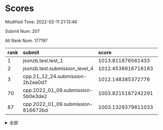 # Scores

Modified Time: 2022-02-11 21:13:46

Submit Num: 207

All Rank Num: 177197

| rank |               submit               |       score        |       sigma        | pk_num |
| :--- | :--------------------------------- | :----------------- | :----------------- | :----- |
| 1    | jsonzb.test.test_1                 | 1013.811876561433  | 0.8359158947466184 | 3421   |
| 2    | jsonzb.test.submission_level_4     | 1012.4538916716183 | 0.780387278284199  | 3428   |
| 3    | cpp.21_12_24.submission-2b2ea0d7   | 1012.148385372776  | 0.7729637547924092 | 3423   |
| 70   | cpp.2022_01_09.submission-5b0e3de2 | 1003.8215187242291 | 0.7170268808494137 | 3424   |
| 87   | cpp.2022_01_09.submission-816672bd | 1003.1329379811033 | 0.7183464461272858 | 3419   |


<details>
<summary>全部</summary>

| rank |                 submit                 |       score        |       sigma        | pk_num |
| :--- | :------------------------------------- | :----------------- | :----------------- | :----- |
| 1    | jsonzb.test.test_1                     | 1013.811876561433  | 0.8359158947466184 | 3421   |
| 2    | jsonzb.test.submission_level_4         | 1012.4538916716183 | 0.780387278284199  | 3428   |
| 3    | cpp.21_12_24.submission-2b2ea0d7       | 1012.148385372776  | 0.7729637547924092 | 3423   |
| 4    | gobigger.level_3.submission_level_3_36 | 1011.6565957617028 | 0.7995378062774693 | 3426   |
| 5    | gobigger.level_3.submission_level_3_15 | 1011.2142848743841 | 0.7651983106985758 | 3427   |
| 6    | gobigger.level_3.submission_level_3_42 | 1011.1747949130832 | 0.7767011344217813 | 3425   |
| 7    | gobigger.level_3.submission_level_3_9  | 1011.1220139123789 | 0.7685544019930294 | 3424   |
| 8    | gobigger.level_3.submission_level_3_40 | 1011.0398065118956 | 0.7540271685919501 | 3425   |
| 9    | gobigger.level_3.submission_level_3_30 | 1011.0360221146922 | 0.7696188417562626 | 3428   |
| 10   | gobigger.level_3.submission_level_3_13 | 1011.0153198776205 | 0.7778874497720208 | 3428   |
| 11   | gobigger.level_3.submission_level_3_38 | 1010.9974207130078 | 0.767108689766228  | 3425   |
| 12   | gobigger.level_3.submission_level_3_27 | 1010.9898264355118 | 0.7594903165437449 | 3421   |
| 13   | gobigger.level_3.submission_level_3_28 | 1010.8176495446961 | 0.7791490749787928 | 3425   |
| 14   | gobigger.level_3.submission_level_3_23 | 1010.7323007789778 | 0.7867765953137961 | 3421   |
| 15   | gobigger.level_3.submission_level_3_16 | 1010.7259859913497 | 0.7791392881855399 | 3427   |
| 16   | gobigger.level_3.submission_level_3_48 | 1010.6870757702833 | 0.7587728719637795 | 3425   |
| 17   | gobigger.level_3.submission_level_3_29 | 1010.6839946349282 | 0.777645944288817  | 3424   |
| 18   | gobigger.level_3.submission_level_3_20 | 1010.6475138927559 | 0.7726814037697262 | 3426   |
| 19   | gobigger.level_3.submission_level_3_3  | 1010.6165434121104 | 0.7410100162638349 | 3420   |
| 20   | gobigger.level_3.submission_level_3_39 | 1010.5515555834057 | 0.74828405967613   | 3422   |
| 21   | gobigger.level_3.submission_level_3_43 | 1010.5053111861622 | 0.7742859400517123 | 3423   |
| 22   | gobigger.level_3.submission_level_3_6  | 1010.4891540913836 | 0.7517091844524456 | 3426   |
| 23   | gobigger.level_3.submission_level_3_4  | 1010.4191246311585 | 0.7599377847961659 | 3421   |
| 24   | gobigger.level_3.submission_level_3_10 | 1010.3048638858463 | 0.7612284792162689 | 3423   |
| 25   | gobigger.level_3.submission_level_3_11 | 1010.2882061318086 | 0.7630255797628213 | 3422   |
| 26   | gobigger.level_3.submission_level_3_46 | 1010.2329034241018 | 0.7469109368596043 | 3419   |
| 27   | gobigger.level_3.submission_level_3_31 | 1010.2309653342453 | 0.7628003256811251 | 3421   |
| 28   | gobigger.level_3.submission_level_3_32 | 1010.1130927251664 | 0.7747834695426535 | 3426   |
| 29   | gobigger.level_3.submission_level_3_8  | 1010.109791444948  | 0.7662544900035515 | 3423   |
| 30   | gobigger.level_3.submission_level_3_21 | 1010.0793425008194 | 0.7624995763072192 | 3419   |
| 31   | gobigger.level_3.submission_level_3_25 | 1010.0391161567322 | 0.7733939886504189 | 3424   |
| 32   | gobigger.level_3.submission_level_3_41 | 1010.0198056584001 | 0.7656010679509695 | 3423   |
| 33   | gobigger.level_3.submission_level_3_26 | 1009.9011164653408 | 0.7571960090558414 | 3418   |
| 34   | gobigger.level_3.submission_level_3_24 | 1009.7437947039782 | 0.73401638386307   | 3422   |
| 35   | gobigger.level_3.submission_level_3_5  | 1009.6923994292122 | 0.7675828914433922 | 3424   |
| 36   | gobigger.level_3.submission_level_3_1  | 1009.6507396426299 | 0.7449086228921761 | 3430   |
| 37   | gobigger.level_3.submission_level_3_35 | 1009.5650443437847 | 0.7589113077379273 | 3423   |
| 38   | gobigger.level_3.submission_level_3_12 | 1009.539841407616  | 0.7737820668011429 | 3421   |
| 39   | gobigger.level_3.submission_level_3_22 | 1009.5038662706604 | 0.7483852336347033 | 3425   |
| 40   | gobigger.level_3.submission_level_3_0  | 1009.4885253868933 | 0.7528753533192244 | 3422   |
| 41   | gobigger.level_3.submission_level_3_44 | 1009.4789018787451 | 0.7680776896732204 | 3422   |
| 42   | gobigger.level_3.submission_level_3_19 | 1009.4781828097093 | 0.7747959880061192 | 3423   |
| 43   | gobigger.level_3.submission_level_3_33 | 1009.4266582452753 | 0.7501806724720003 | 3418   |
| 44   | gobigger.level_3.submission_level_3_14 | 1009.280001973989  | 0.766881415645678  | 3423   |
| 45   | gobigger.level_3.submission_level_3_47 | 1009.2489104501643 | 0.7626527753397428 | 3424   |
| 46   | gobigger.level_3.submission_level_3_2  | 1008.9827367564998 | 0.7389692097459201 | 3420   |
| 47   | gobigger.level_3.submission_level_3_34 | 1008.8820178525111 | 0.7703818417533741 | 3429   |
| 48   | gobigger.level_3.submission_level_3_7  | 1008.7244566354067 | 0.7377752765991564 | 3424   |
| 49   | gobigger.level_3.submission_level_3_45 | 1008.6902572643113 | 0.7563576464686884 | 3427   |
| 50   | gobigger.level_3.submission_level_3_17 | 1008.6268238129376 | 0.7378676020263435 | 3427   |
| 51   | gobigger.level_3.submission_level_3_18 | 1008.566643257926  | 0.7322993571464113 | 3419   |
| 52   | gobigger.level_3.submission_level_3_49 | 1007.9931140478964 | 0.7246634781637418 | 3424   |
| 53   | gobigger.level_3.submission_level_3_37 | 1007.8379773404197 | 0.7361334494883276 | 3416   |
| 54   | gobigger.level_1.submission_level_1_39 | 1004.7891028548008 | 0.7231905962430197 | 3428   |
| 55   | gobigger.level_1.submission_level_1_6  | 1004.6726464011653 | 0.7232554987412739 | 3431   |
| 56   | gobigger.level_1.submission_level_1_4  | 1004.505543862633  | 0.7232324748258229 | 3420   |
| 57   | gobigger.level_1.submission_level_1_26 | 1004.4268798706274 | 0.7234866848327232 | 3425   |
| 58   | gobigger.level_1.submission_level_1_15 | 1004.4057176713626 | 0.7239232355748889 | 3424   |
| 59   | gobigger.level_1.submission_level_1_23 | 1004.3693475249537 | 0.7254414428961364 | 3423   |
| 60   | gobigger.level_1.submission_level_1_34 | 1004.2319776089437 | 0.7340050242411341 | 3424   |
| 61   | gobigger.level_1.submission_level_1_30 | 1004.161728822846  | 0.7078619299944663 | 3428   |
| 62   | gobigger.level_1.submission_level_1_35 | 1003.9617697910757 | 0.720481825441824  | 3420   |
| 63   | gobigger.level_1.submission_level_1_46 | 1003.9605661885166 | 0.7129505926278541 | 3427   |
| 64   | gobigger.level_1.submission_level_1_44 | 1003.9600150503394 | 0.7186616493607947 | 3416   |
| 65   | gobigger.level_1.submission_level_1_29 | 1003.9069959116993 | 0.7195843221403638 | 3427   |
| 66   | gobigger.level_1.submission_level_1_31 | 1003.879899732084  | 0.7174766634018563 | 3423   |
| 67   | gobigger.level_1.submission_level_1_21 | 1003.8701375567806 | 0.7113547725137425 | 3421   |
| 68   | gobigger.level_1.submission_level_1_36 | 1003.8419166985796 | 0.7108479119533108 | 3426   |
| 69   | gobigger.level_1.submission_level_1_47 | 1003.8405905429883 | 0.7209510964417999 | 3422   |
| 70   | cpp.2022_01_09.submission-5b0e3de2     | 1003.8215187242291 | 0.7170268808494137 | 3424   |
| 71   | gobigger.level_1.submission_level_1_41 | 1003.6832952114063 | 0.7145440493609598 | 3422   |
| 72   | gobigger.level_1.submission_level_1_8  | 1003.642884242072  | 0.7193660198220673 | 3423   |
| 73   | gobigger.level_1.submission_level_1_45 | 1003.6310578523988 | 0.7193490143005482 | 3422   |
| 74   | gobigger.level_1.submission_level_1_20 | 1003.590535129013  | 0.7180880519903368 | 3426   |
| 75   | gobigger.level_1.submission_level_1_38 | 1003.5597711859799 | 0.7192077162190056 | 3424   |
| 76   | gobigger.level_1.submission_level_1_1  | 1003.5503398805602 | 0.720035659106417  | 3422   |
| 77   | gobigger.level_1.submission_level_1_24 | 1003.5076788159072 | 0.7119127254585234 | 3421   |
| 78   | gobigger.level_1.submission_level_1_43 | 1003.4111930935835 | 0.7184014114848637 | 3424   |
| 79   | gobigger.level_1.submission_level_1_49 | 1003.3984196289354 | 0.7251353115303972 | 3425   |
| 80   | gobigger.level_1.submission_level_1_16 | 1003.3939357998926 | 0.7325521040767085 | 3429   |
| 81   | gobigger.level_1.submission_level_1_10 | 1003.3901946949322 | 0.7189155675329969 | 3429   |
| 82   | gobigger.level_1.submission_level_1_48 | 1003.3677673132386 | 0.7283125703065103 | 3431   |
| 83   | gobigger.level_1.submission_level_1_14 | 1003.3593194413069 | 0.7217225215869282 | 3420   |
| 84   | gobigger.level_1.submission_level_1_18 | 1003.2564092275276 | 0.7186944961950464 | 3426   |
| 85   | gobigger.level_1.submission_level_1_5  | 1003.2381436803357 | 0.7232800427922292 | 3425   |
| 86   | gobigger.level_1.submission_level_1_37 | 1003.2033278171391 | 0.7141956802266601 | 3419   |
| 87   | cpp.2022_01_09.submission-816672bd     | 1003.1329379811033 | 0.7183464461272858 | 3419   |
| 88   | gobigger.level_1.submission_level_1_3  | 1003.1044274268341 | 0.7059853324310694 | 3422   |
| 89   | gobigger.level_1.submission_level_1_2  | 1003.086140660463  | 0.7216188012185898 | 3429   |
| 90   | gobigger.level_1.submission_level_1_19 | 1003.0786624230157 | 0.7126617286460517 | 3427   |
| 91   | gobigger.level_1.submission_level_1_32 | 1003.0593281008279 | 0.7236512713320139 | 3423   |
| 92   | gobigger.level_1.submission_level_1_0  | 1003.0400165914176 | 0.7177603582982901 | 3423   |
| 93   | gobigger.level_1.submission_level_1_25 | 1002.9542410426716 | 0.7212410769665992 | 3425   |
| 94   | gobigger.level_1.submission_level_1_9  | 1002.9022343933848 | 0.7285956376027014 | 3426   |
| 95   | gobigger.level_1.submission_level_1_22 | 1002.6260049707079 | 0.7148270459410055 | 3419   |
| 96   | gobigger.level_1.submission_level_1_33 | 1002.5409269400471 | 0.7209824862872265 | 3429   |
| 97   | gobigger.level_1.submission_level_1_27 | 1002.4738106004605 | 0.7116519856007909 | 3424   |
| 98   | gobigger.level_1.submission_level_1_17 | 1002.4055642444554 | 0.7304408645167463 | 3427   |
| 99   | gobigger.level_1.submission_level_1_13 | 1002.3767894544378 | 0.7252626585076675 | 3426   |
| 100  | gobigger.level_1.submission_level_1_40 | 1002.374759298815  | 0.7206859312278142 | 3427   |
| 101  | gobigger.level_1.submission_level_1_28 | 1002.3169002468452 | 0.7070442533576975 | 3423   |
| 102  | gobigger.level_1.submission_level_1_42 | 1002.0890638017664 | 0.7058755207934754 | 3422   |
| 103  | gobigger.level_1.submission_level_1_11 | 1001.9763226141127 | 0.7225853556850401 | 3427   |
| 104  | gobigger.level_1.submission_level_1_7  | 1001.8014262205567 | 0.7056706522310066 | 3425   |
| 105  | gobigger.level_1.submission_level_1_12 | 1001.6874347840227 | 0.707131778196775  | 3429   |
| 106  | gobigger.random.submission_random_7    | 997.6371144914151  | 0.7102085274413966 | 3428   |
| 107  | gobigger.random.submission_random_39   | 997.2763867606388  | 0.7051372055750352 | 3419   |
| 108  | gobigger.random.submission_random_24   | 996.9658568937056  | 0.694599920909769  | 3425   |
| 109  | gobigger.random.submission_random_8    | 996.9652063935956  | 0.7172296043011461 | 3421   |
| 110  | gobigger.random.submission_random_4    | 996.9301615129801  | 0.7206080366559656 | 3424   |
| 111  | gobigger.random.submission_random_29   | 996.9200951301477  | 0.7130401113594731 | 3423   |
| 112  | gobigger.random.submission_random_6    | 996.7905005964583  | 0.7107617604134686 | 3422   |
| 113  | gobigger.random.submission_random_49   | 996.7196267060293  | 0.7118724571382868 | 3424   |
| 114  | gobigger.random.submission_random_16   | 996.6468917023532  | 0.7046231354244928 | 3425   |
| 115  | gobigger.random.submission_random_35   | 996.5955319551894  | 0.7199134292179566 | 3426   |
| 116  | gobigger.random.submission_random_45   | 996.510331113759   | 0.7206324807281926 | 3424   |
| 117  | gobigger.random.submission_random_2    | 996.5051191421671  | 0.7272180323406894 | 3429   |
| 118  | gobigger.random.submission_random_34   | 996.4840306729736  | 0.7101838758564939 | 3425   |
| 119  | gobigger.random.submission_random_18   | 996.3926816389823  | 0.7104077831226857 | 3425   |
| 120  | gobigger.random.submission_random_48   | 996.3632033305985  | 0.7031461866747222 | 3422   |
| 121  | gobigger.random.submission_random_11   | 996.3072597283738  | 0.7116493335698006 | 3425   |
| 122  | gobigger.random.submission_random_23   | 996.2849528049272  | 0.7121774402138467 | 3423   |
| 123  | gobigger.random.submission_random_27   | 996.2825910821384  | 0.7167706283778832 | 3417   |
| 124  | gobigger.random.submission_random_13   | 996.2207611222211  | 0.7051394755298706 | 3421   |
| 125  | gobigger.random.submission_random_38   | 996.1757421351143  | 0.7038609849002713 | 3423   |
| 126  | gobigger.random.submission_random_32   | 996.1409038652502  | 0.7122483940152219 | 3424   |
| 127  | gobigger.random.submission_random_25   | 995.9935932126996  | 0.6992982144779346 | 3428   |
| 128  | gobigger.random.submission_random_15   | 995.9459878145714  | 0.7096843201094659 | 3422   |
| 129  | gobigger.random.submission_random_26   | 995.923761050377   | 0.7013911790313629 | 3424   |
| 130  | gobigger.random.submission_random_0    | 995.9122578253869  | 0.7237247712320658 | 3426   |
| 131  | gobigger.random.submission_random_33   | 995.8991628541751  | 0.705094594562418  | 3424   |
| 132  | gobigger.random.submission_random_17   | 995.8787323410744  | 0.709519206850916  | 3422   |
| 133  | gobigger.random.submission_random_19   | 995.8172853891222  | 0.7064697440281746 | 3426   |
| 134  | gobigger.random.submission_random_10   | 995.7460426982879  | 0.7290220303512275 | 3427   |
| 135  | gobigger.random.submission_random_47   | 995.7385177203892  | 0.7096250309841722 | 3423   |
| 136  | gobigger.random.submission_random_43   | 995.6898142256322  | 0.7088537699603559 | 3427   |
| 137  | gobigger.random.submission_random_3    | 995.6609897371038  | 0.7116213628022652 | 3423   |
| 138  | gobigger.random.submission_random_36   | 995.6609247142758  | 0.7034728644172191 | 3424   |
| 139  | gobigger.random.submission_random_30   | 995.6486030209127  | 0.709983521731588  | 3421   |
| 140  | gobigger.random.submission_random_5    | 995.6334963696626  | 0.7074083133423047 | 3421   |
| 141  | gobigger.random.submission_random_40   | 995.5850300906544  | 0.7188276058122475 | 3426   |
| 142  | gobigger.random.submission_random_37   | 995.5377703418503  | 0.720856546718973  | 3428   |
| 143  | gobigger.random.submission_random_12   | 995.4587003443272  | 0.719552963659026  | 3426   |
| 144  | gobigger.random.submission_random_31   | 995.4469591540616  | 0.7124495622551846 | 3426   |
| 145  | gobigger.random.submission_random_42   | 995.408415297263   | 0.7146522171605852 | 3419   |
| 146  | gobigger.random.submission_random_14   | 995.4021121025824  | 0.7104383482664165 | 3420   |
| 147  | gobigger.random.submission_random_9    | 995.3903132716143  | 0.7048992167817484 | 3426   |
| 148  | gobigger.random.submission_random_21   | 995.3587113510767  | 0.7024484363827841 | 3417   |
| 149  | gobigger.random.submission_random_28   | 995.3537427774767  | 0.7147224223154128 | 3423   |
| 150  | gobigger.random.submission_random_20   | 995.2644776772198  | 0.7063627820493252 | 3426   |
| 151  | gobigger.random.submission_random_46   | 994.9293769558429  | 0.72452135752734   | 3423   |
| 152  | gobigger.random.submission_random_22   | 994.733802770598   | 0.7257130663960516 | 3420   |
| 153  | gobigger.random.submission_random_44   | 994.4864086854392  | 0.7176086055774036 | 3427   |
| 154  | gobigger.random.submission_random_41   | 994.3304427255113  | 0.7392213144957139 | 3424   |
| 155  | gobigger.level_2.submission_level_2_38 | 994.2343154123199  | 0.7321675730048661 | 3422   |
| 156  | gobigger.random.submission_random_1    | 994.2028387643296  | 0.7047259444211024 | 3423   |
| 157  | gobigger.level_2.submission_level_2_21 | 993.7090336235636  | 0.719312414289027  | 3418   |
| 158  | gobigger.level_2.submission_level_2_18 | 993.4997709369662  | 0.7377529170897149 | 3427   |
| 159  | gobigger.level_2.submission_level_2_27 | 993.3775115753523  | 0.7333164510282997 | 3423   |
| 160  | gobigger.level_2.submission_level_2_13 | 992.8066230388985  | 0.7408754689894199 | 3429   |
| 161  | gobigger.level_2.submission_level_2_14 | 992.8043071947227  | 0.7288708039966791 | 3431   |
| 162  | gobigger.level_2.submission_level_2_31 | 992.6854025979483  | 0.7581346212606451 | 3424   |
| 163  | gobigger.level_2.submission_level_2_32 | 992.6547530172573  | 0.7388731155684657 | 3426   |
| 164  | gobigger.level_2.submission_level_2_4  | 992.6540601181531  | 0.757893957004505  | 3425   |
| 165  | gobigger.level_2.submission_level_2_45 | 992.6434468610656  | 0.7423144561570388 | 3426   |
| 166  | gobigger.level_2.submission_level_2_22 | 992.6065120860131  | 0.7386384439538805 | 3426   |
| 167  | gobigger.level_2.submission_level_2_5  | 992.5565138676859  | 0.7502484533151612 | 3425   |
| 168  | gobigger.level_2.submission_level_2_36 | 992.5444193067486  | 0.7369461066058166 | 3423   |
| 169  | gobigger.level_2.submission_level_2_40 | 992.495267485783   | 0.7448937989880468 | 3421   |
| 170  | gobigger.level_2.submission_level_2_49 | 992.4260140270527  | 0.7436811687218965 | 3420   |
| 171  | gobigger.level_2.submission_level_2_24 | 992.3701826488596  | 0.7311625957373619 | 3424   |
| 172  | gobigger.level_2.submission_level_2_44 | 992.2873176959494  | 0.7389816283681627 | 3430   |
| 173  | gobigger.level_2.submission_level_2_30 | 992.1268385150179  | 0.7278509740668566 | 3424   |
| 174  | gobigger.level_2.submission_level_2_15 | 992.089199587988   | 0.7483389646090879 | 3428   |
| 175  | gobigger.level_2.submission_level_2_16 | 992.012211117912   | 0.7498687174517137 | 3427   |
| 176  | gobigger.level_2.submission_level_2_6  | 991.9651628625031  | 0.7410031520475229 | 3424   |
| 177  | gobigger.level_2.submission_level_2_8  | 991.9494706944816  | 0.7578970818243014 | 3422   |
| 178  | gobigger.level_2.submission_level_2_29 | 991.924441985655   | 0.7389402700917731 | 3424   |
| 179  | gobigger.level_2.submission_level_2_19 | 991.8971454751828  | 0.7563183000660383 | 3431   |
| 180  | gobigger.level_2.submission_level_2_17 | 991.8038950009142  | 0.7496003951375664 | 3426   |
| 181  | gobigger.level_2.submission_level_2_1  | 991.7865797166584  | 0.7502161238535029 | 3424   |
| 182  | gobigger.level_2.submission_level_2_35 | 991.7377974766944  | 0.7597286161496448 | 3423   |
| 183  | gobigger.level_2.submission_level_2_46 | 991.7339177857394  | 0.7386143164316756 | 3420   |
| 184  | gobigger.level_2.submission_level_2_37 | 991.7180909921163  | 0.7470399112763677 | 3429   |
| 185  | gobigger.level_2.submission_level_2_34 | 991.7124093957016  | 0.7322445331297611 | 3423   |
| 186  | gobigger.level_2.submission_level_2_25 | 991.5378359240449  | 0.7548388079680063 | 3426   |
| 187  | gobigger.level_2.submission_level_2_23 | 991.4512136582597  | 0.7619420591578079 | 3424   |
| 188  | gobigger.level_2.submission_level_2_39 | 991.4499557336417  | 0.7587357709293023 | 3422   |
| 189  | gobigger.level_2.submission_level_2_20 | 991.4478382154518  | 0.7442167830727237 | 3426   |
| 190  | gobigger.level_2.submission_level_2_48 | 991.4303198023638  | 0.7458133780245969 | 3426   |
| 191  | gobigger.level_2.submission_level_2_43 | 991.4252947890527  | 0.7502717731291043 | 3426   |
| 192  | gobigger.level_2.submission_level_2_9  | 991.4189635393244  | 0.733720657616734  | 3426   |
| 193  | gobigger.level_2.submission_level_2_33 | 991.3811440861231  | 0.7674636834452639 | 3423   |
| 194  | gobigger.level_2.submission_level_2_12 | 991.3531152899204  | 0.746428945809729  | 3422   |
| 195  | gobigger.level_2.submission_level_2_47 | 991.3450801272006  | 0.7528144812322441 | 3425   |
| 196  | gobigger.level_2.submission_level_2_41 | 991.3311146242904  | 0.7594083886901356 | 3426   |
| 197  | gobigger.level_2.submission_level_2_26 | 991.3251874249798  | 0.7507736933351457 | 3421   |
| 198  | gobigger.level_2.submission_level_2_10 | 991.2598779261276  | 0.7706807910224039 | 3425   |
| 199  | gobigger.level_2.submission_level_2_42 | 991.2416830879891  | 0.7768548282137135 | 3428   |
| 200  | gobigger.level_2.submission_level_2_28 | 991.1846219862211  | 0.7606137329958156 | 3423   |
| 201  | gobigger.level_2.submission_level_2_2  | 991.1449719564615  | 0.7601587696745643 | 3426   |
| 202  | gobigger.level_2.submission_level_2_11 | 991.1193853100503  | 0.7485554275469646 | 3421   |
| 203  | gobigger.level_2.submission_level_2_7  | 990.7436924411252  | 0.752943997648926  | 3428   |
| 204  | gobigger.level_2.submission_level_2_0  | 990.288361039061   | 0.7652298555171352 | 3425   |
| 205  | gobigger.level_2.submission_level_2_3  | 990.2839522387017  | 0.7605248849196992 | 3425   |
| 206  | gobigger.none.submission_none_0        | 977.064099838221   | 1.3340736545518321 | 3431   |
| 207  | gobigger.none.submission_none_1        | 976.988671859372   | 1.324961815873541  | 3423   |

</details>